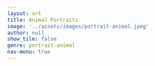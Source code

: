 ```yaml
---
layout: art
title: Animal Portraits
image: '../assets/images/portrait-animal.jpeg'
author: null
show_tile: false
genre: portrait-animal
nav-menu: true
---
```

